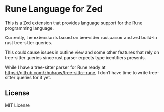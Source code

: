 # Rune Language for Zed

This is a Zed extension that provides language support for the Rune programming language.

Currently, the extension is based on tree-sitter rust parser and zed build-in rust tree-sitter queries.

This could cause issues in outline view and some other features that rely on tree-sitter queries since rust parser expects type identifiers presents.

While I have a tree-sitter parser for Rune ready at https://github.com/zhuhaow/tree-sitter-rune, I don't have time to write tree-sitter queries for it yet.

## License

MIT License

